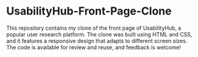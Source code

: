 # UsabilityHub-Front-Page-Clone
This repository contains my clone of the front page of UsabilityHub, a popular user research platform. The clone was built using HTML and CSS, and it features a responsive design that adapts to different screen sizes. The code is available for review and reuse, and feedback is welcome!
